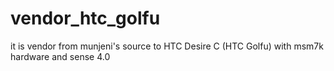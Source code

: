 vendor_htc_golfu
================

it is vendor from munjeni's source to HTC Desire C (HTC Golfu) with msm7k hardware and sense 4.0
